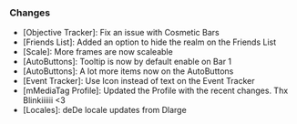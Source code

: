 ### Changes ###

  * [Objective Tracker]: Fix an issue with Cosmetic Bars
  * [Friends List]: Added an option to hide the realm on the Friends List
  * [Scale]: More frames are now scaleable
  * [AutoButtons]: Tooltip is now by default enable on Bar 1
  * [AutoButtons]: A lot more items now on the AutoButtons
  * [Event Tracker]: Use Icon instead of text on the Event Tracker
  * [mMediaTag Profile]: Updated the Profile with the recent changes. Thx Blinkiiiiii <3
  * [Locales]: deDe locale updates from Dlarge
